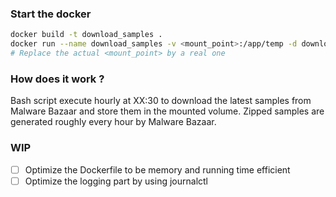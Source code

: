 
### Start the docker

```bash
docker build -t download_samples .
docker run --name download_samples -v <mount_point>:/app/temp -d download_samples
# Replace the actual <mount_point> by a real one
```

### How does it work ?

Bash script execute hourly at XX:30 to download the latest samples from Malware Bazaar and store them in the mounted volume.
Zipped samples are generated roughly every hour by Malware Bazaar.

### WIP

- [ ] Optimize the Dockerfile to be memory  and running time efficient 
- [ ] Optimize the logging part by using journalctl